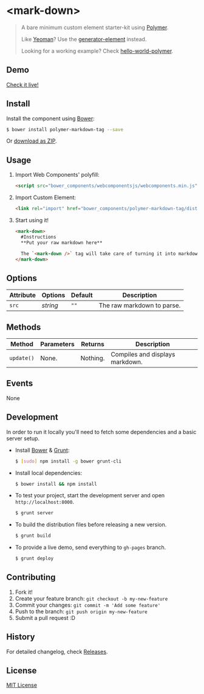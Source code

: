 # &lt;mark-down&gt;

> A bare minimum custom element starter-kit using [Polymer](http://www.polymer-project.org/).
>
> Like [Yeoman](http://yeoman.io/)? Use the [generator-element](https://www.npmjs.org/package/generator-element) instead.
>
> Looking for a working example? Check [hello-world-polymer](https://github.com/webcomponents/hello-world-polymer).

## Demo

[Check it live!](http://Noah-Huppert.github.io/Polymer-Markdown-Tag)

## Install

Install the component using [Bower](http://bower.io/):

```sh
$ bower install polymer-markdown-tag --save
```

Or [download as ZIP](https://github.com/Noah-Huppert/polymer-markdown-tag/archive/master.zip).

## Usage

1. Import Web Components' polyfill:

    ```html
    <script src="bower_components/webcomponentsjs/webcomponents.min.js"></script>
    ```

2. Import Custom Element:

    ```html
    <link rel="import" href="bower_components/polymer-markdown-tag/dist/polymer-markdown-tag.html">
    ```

3. Start using it!

    ```html
    <mark-down>
      #Instructions
      **Put your raw markdown here**

      The `<mark-down />` tag will take care of turning it into markdown.
    </mark-down>
    ```

## Options
Attribute     | Options     | Default      | Description
---           | ---         | ---          | ---
`src`         | *string*    | `""`         | The raw markdown to parse.

## Methods

Method        | Parameters   | Returns     | Description
---           | ---          | ---         | ---
`update()`    | None.        | Nothing.    | Compiles and displays markdown.

## Events
None

## Development

In order to run it locally you'll need to fetch some dependencies and a basic server setup.

* Install [Bower](http://bower.io/) & [Grunt](http://gruntjs.com/):

    ```sh
    $ [sudo] npm install -g bower grunt-cli
    ```

* Install local dependencies:

    ```sh
    $ bower install && npm install
    ```

* To test your project, start the development server and open `http://localhost:8000`.

    ```sh
    $ grunt server
    ```

* To build the distribution files before releasing a new version.

    ```sh
    $ grunt build
    ```

* To provide a live demo, send everything to `gh-pages` branch.

    ```sh
    $ grunt deploy
    ```

## Contributing

1. Fork it!
2. Create your feature branch: `git checkout -b my-new-feature`
3. Commit your changes: `git commit -m 'Add some feature'`
4. Push to the branch: `git push origin my-new-feature`
5. Submit a pull request :D

## History

For detailed changelog, check [Releases](https://github.com/Noah-Huppert/polymer-markdown-tag/releases).

## License

[MIT License](http://opensource.org/licenses/MIT)
